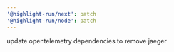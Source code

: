 ```yaml
---
'@highlight-run/next': patch
'@highlight-run/node': patch
---
```


update opentelemetry dependencies to remove jaeger
